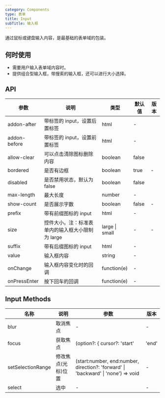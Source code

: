 ```yaml
---
category: Components
type: 表单
title: Input  
subTitle: 输入框
---
```


通过鼠标或键盘输入内容，是最基础的表单域的包装。

## 何时使用
- 需要用户输入表单域内容时。
- 提供组合型输入框，带搜索的输入框，还可以进行大小选择。



## API 
| 参数         | 说明                                             | 类型           | 默认值 | 版本 |
| ------------ | ------------------------------------------------ | -------------- | ------ | ---- |
| addon-after  | 带标签的 input，设置后置标签                     | html           | -      |      |
| addon-before | 带标签的 input，设置前置标签                     | html           | -      |      |
| allow-clear  | 可以点击清除图标删除内容                         | boolean        | false  |      |
| bordered     | 是否有边框                                       | boolean        | true   | -    |
| disabled     | 是否禁用状态，默认为 false                       | boolean        | false  |      |
| max-length   | 最大长度                                         | number         | -      |      |
| show-count   | 是否展示字数                                     | boolean        | false  | -    |
| prefix       | 带有前缀图标的 input                             | html           | -      |      |
| size         | 控件大小。注：标准表单内的输入框大小限制为 large | large \| small | -      | -    |
| suffix       | 带有后缀图标的 input                             | html           | -      |      |
| value        | 输入框内容                                       | string         | -      |      |
| onChange     | 输入框内容变化时的回调                           | function(e)    | -      |      |
| onPressEnter | 按下回车的回调                                   | function(e)    | -      |      |

## Input Methods
| 名称              | 说明               | 参数                                                                              | 版本  |
| ----------------- | ------------------ | --------------------------------------------------------------------------------- | ----- |
| blur              | 取消焦点           | -                                                                                 | -     |
| focus             | 获取焦点           | (option?: { cursor?: 'start'                                                      | 'end' | 'all' })	option | - | - |
| setSelectionRange | 修改焦点(光标)位置 | (start:number, end:number, direction?: 'forward' \| 'backward' \| 'none') => void | -     |
| select            | 选中               | -                                                                                 | -     |